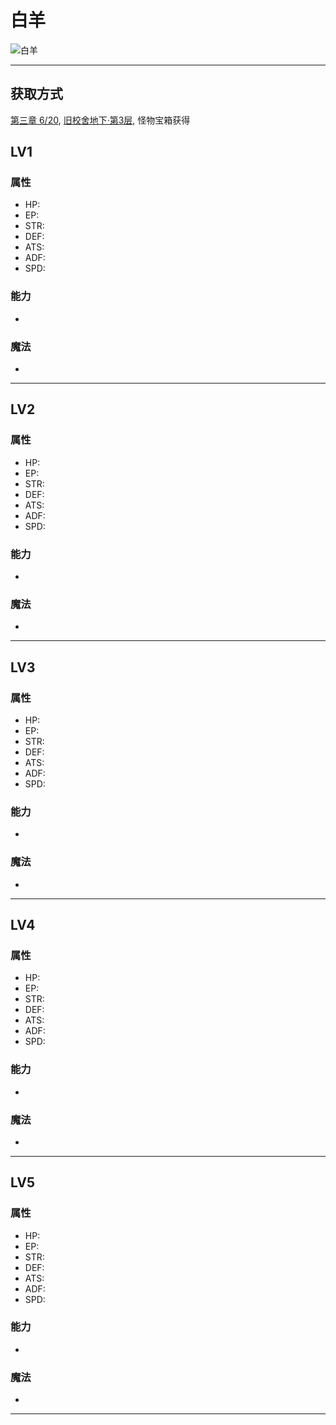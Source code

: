 # 白羊

![白羊](../images/quartz_白羊.png.md#白羊)

---

## 获取方式

[第三章 6/20](/game/TheLegendOfHeroes/SenNoKiseki/chapters/chapter_3/README.md#620), [旧校舍地下·第3层](/game/TheLegendOfHeroes/SenNoKiseki/locations/旧校舍地下·第3层.md#旧校舍地下·第3层2), 怪物宝箱获得

## LV1

### 属性


- HP: 
- EP: 
- STR: 
- DEF: 
- ATS: 
- ADF: 
- SPD: 

### 能力

- 

### 魔法

- 

---

## LV2

### 属性


- HP: 
- EP: 
- STR: 
- DEF: 
- ATS: 
- ADF: 
- SPD: 

### 能力

- 

### 魔法

- 

---

## LV3

### 属性


- HP: 
- EP: 
- STR: 
- DEF: 
- ATS: 
- ADF: 
- SPD: 

### 能力

- 

### 魔法

- 

---

## LV4

### 属性


- HP: 
- EP: 
- STR: 
- DEF: 
- ATS: 
- ADF: 
- SPD: 

### 能力

- 

### 魔法

- 

---

## LV5

### 属性


- HP: 
- EP: 
- STR: 
- DEF: 
- ATS: 
- ADF: 
- SPD: 

### 能力

- 

### 魔法

- 

---